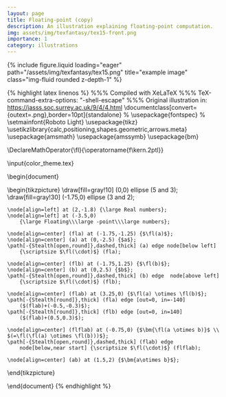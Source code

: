 ```yaml
---
layout: page
title: Floating-point (copy)
description: An illustration explaining floating-point computation.
img: assets/img/texfantasy/tex15-front.png
importance: 1
category: illustrations
---
```


<div class="row">
    <div class="col-sm mt-3 mt-md-0">
        {% include figure.liquid loading="eager" path="/assets/img/texfantasy/tex15.png" title="example image" class="img-fluid rounded z-depth-1" %}
    </div>
</div>

{% highlight latex linenos %}
%%% Compiled with XeLaTeX
%%% TeX-command-extra-options: "-shell-escape"
%%% Original illustration in: https://jasss.soc.surrey.ac.uk/9/4/4.html
\documentclass[convert={outext=.png},border=10pt]{standalone}
% \usepackage{fontspec}
% \setmainfont{Roboto Light}
\usepackage{tikz}
\usetikzlibrary{calc,positioning,shapes.geometric,arrows.meta}
\usepackage{amsmath}
\usepackage{amssymb}
\usepackage{bm}

\DeclareMathOperator{\fl}{\operatorname{f\kern.2ptl}}

\input{color_theme.tex}

\begin{document}

\begin{tikzpicture}
    \draw[fill=gray!10] (0,0) ellipse (5 and 3);
    \draw[fill=gray!30] (-1.75,0) ellipse (3 and 2);

    \node[align=left] at (2,-1.8) {\large Real numbers};
    \node[align=left] at (-3.5,0) 
        {\large Floating\\\large -point\\\large numbers};

    \node[align=center] (fla) at (-1.75,-1.25) {$\fl(a)$};
    \node[align=center] (a) at (0,-2.5) {$a$}; 
    \path[-{Stealth[open,round]},dashed,thick] (a) edge node[below left] 
        {\scriptsize $\fl(\cdot)$} (fla);

    \node[align=center] (flb) at (-1.75,1.25) {$\fl(b)$};
    \node[align=center] (b) at (0,2.5) {$b$};
    \path[-{Stealth[open,round]},dashed,thick] (b) edge  node[above left] 
        {\scriptsize $\fl(\cdot)$} (flb);

    \node[align=center] (flab) at (3.25,0) {$\fl(a) \otimes \fl(b)$};
    \path[-{Stealth[round]},thick] (fla) edge [out=0, in=-140] 
        ($(flab)+(-0.5,-0.3)$);
    \path[-{Stealth[round]},thick] (flb) edge [out=0, in=140] 
        ($(flab)+(0.5,0.3)$);

    \node[align=center] (flflab) at (-0.75,0) {$\bm{\fl(a \otimes b)}$ \\ 
    $(=\fl(\fl(a) \otimes \fl(b)))$};
    \path[-{Stealth[open,round]},dashed,thick] (flab) edge 
        node[below,near start] {\scriptsize $\fl(\cdot)$} (flflab);

    \node[align=center] (ab) at (1.5,2) {$\bm{a\otimes b}$};
\end{tikzpicture}

\end{document}
{% endhighlight %}
